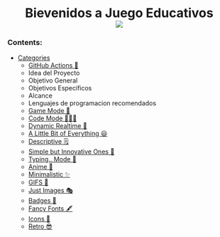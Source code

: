 <h1 align="center">Bievenidos a Juego Educativos
  <br>
<div align="center">
  <a href="https://www.unicomfacauca.edu.co/" ><img src="https://i.postimg.cc/rpNwWnWx/logo-club-programacion-logo.png?style=social" /> </a>
</div>
  
### Contents:
  - [Categories](#categories)
      - [GitHub Actions 🤖](#github-actions-)
      - Idea del Proyecto
      - Objetivo General
      - Objetivos Especificos
      - Alcance
      - Lenguajes de programacion recomendados
      - [Game Mode 🚀](#game-mode-)
      - [Code Mode 👨🏽‍💻](#code-mode-)
      - [Dynamic Realtime 💫](#dynamic-realtime-)
      - [A Little Bit of Everything 😃](#a-little-bit-of-everything-)
      - [Descriptive 🗒](#descriptive-)
      - [Simple but Innovative Ones 🤗](#simple-but-innovative-ones-)
      - [Typing.. Mode 🎰](#typing-mode-)
      - [Anime 👾](#anime-)
      - [Minimalistic ✨](#minimalistic-)
      - [GIFS 👻](#gifs-)
      - [Just Images 🎭](#just-images-)
      - [Badges 🎫](#badges-)
      - [Fancy Fonts 🖋](#fancy-fonts-)
      - [Icons 🎯](#icons-)
      - [Retro 😎](#retro-)
